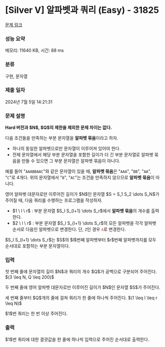 # [Silver V] 알파벳과 쿼리 (Easy) - 31825 

[문제 링크](https://www.acmicpc.net/problem/31825) 

### 성능 요약

메모리: 11640 KB, 시간: 88 ms

### 분류

구현, 문자열

### 제출 일자

2024년 7월 5일 14:21:31

### 문제 설명

<p><strong>Hard 버전과 $N$, $Q$의 제한을 제외한 문제 차이는 없다.</strong></p>

<p>다음 조건들을 만족하는 부분 문자열을 <strong>알파벳 묶음</strong>이라고 하자.</p>

<ul>
	<li>하나의 동일한 알파벳으로만 문자열이 이루어져 있어야 한다.</li>
	<li>전체 문자열에서 해당 부분 문자열을 포함한 길이가 더 긴 부분 문자열로 알파벳 묶음을 만들 수 있으면 그 부분 문자열은 알파벳 묶음이 아니다.</li>
</ul>

<p>예를 들어 "<code>AAABBAAC</code>"와 같은 문자열이 있을 때, <strong>알파벳 묶음</strong>은 "<code>AAA</code>", "<code>BB</code>", "<code>AA</code>", "<code>C</code>"로 4개다. 위의 문자열에서 "<code>B</code>", "<code>AC</code>"는 조건을 만족하지 않으므로 <strong>알파벳 묶음</strong>이 아니다.</p>

<p>영어 알파벳 대문자로만 이루어진 길이가 $N$인 문자열 $S = S_1 S_2 \dots S_N$가 주어질 때, 다음 쿼리를 수행하는 프로그램을 작성하자.</p>

<ul>
	<li>$1 \ l \ r$ : 부분 문자열 $S_l S_{l+1} \dots S_r$에서 <strong>알파벳 묶음</strong>의 개수를 출력한다.</li>
	<li>$2 \ l \ r$ : 부분 문자열 $S_l S_{l+1} \dots S_r$의 모든 알파벳을 각각 알파벳 순서로 다음인 알파벳으로 변경한다. 단, <code><span color="#e74c3c">Z</span></code>인 경우 <code><span style="color:#e74c3c">A</span></code>로 변경한다.</li>
</ul>

<p>$S_l S_{l+1} \dots S_r$는 $S$의 $l$번째 알파벳부터 $r$번째 알파벳까지를 모두 순서대로 포함하는 부분 문자열이다.</p>

### 입력 

 <p>첫 번째 줄에 문자열의 길이 $N$과 쿼리의 개수 $Q$가 공백으로 구분되어 주어진다. $(3 \leq N, Q \leq 200)$</p>

<p>두 번째 줄에 영어 알파벳 대문자로만 이루어진 길이가 $N$인 문자열 $S$가 주어진다.</p>

<p>세 번째 줄부터 $Q$개의 줄에 걸쳐 쿼리가 한 줄에 하나씩 주어진다. $(1 \leq l \leq r \leq N)$</p>

<p>$1$번 쿼리는 한 번 이상 주어진다.</p>

### 출력 

 <p>$1$번 쿼리에 대한 결괏값을 한 줄에 하나씩 입력으로 주어진 순서대로 출력한다.</p>


